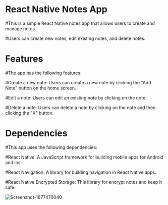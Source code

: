 # React Native Notes App
#This is a simple React Native notes app that allows users to create and manage notes.

#Users can create new notes, edit existing notes, and delete notes.

# Features
#The app has the following features:

#Create a new note: Users can create a new note by clicking the "Add Note" button on the home screen.

#Edit a note: Users can edit an existing note by clicking on the note.

#Delete a note: Users can delete a note by clicking on the note and then clicking the "X" button.

# Dependencies
#This app uses the following dependencies:

#React Native: A JavaScript framework for building mobile apps for Android and ios.

#React Navigation: A library for building navigation in React Native apps.

#React Native Encrypted Storage: This library for encrypt notes and keep it safe.

![Screenshot-1677470040](https://user-images.githubusercontent.com/95218871/221472446-c4900024-68ef-4481-884f-e6e075288aee.png)
